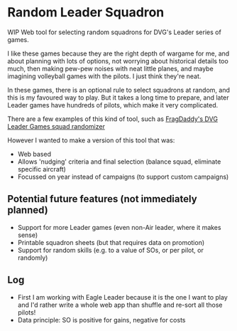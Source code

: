 # Random Leader Squadron
WIP Web tool for selecting random squadrons for DVG's Leader series of games.

I like these games because they are the right depth of wargame for me, and about planning with lots of options, not worrying about historical details too much, then making pew-pew noises with neat little planes, and maybe imagining volleyball games with the pilots. I just think they're neat.

In these games, there is an optional rule to select squadrons at random, and this is my favoured way to play. But it takes a long time to prepare, and later Leader games have hundreds of pilots, which make it very complicated. 

There are a few examples of this kind of tool, such as [FragDaddy's DVG Leader Games squad randomizer](https://boardgamegeek.com/filepage/226394/dvg-leader-games-squad-randomizer)

However I wanted to make a version of this tool that was:
- Web based
- Allows 'nudging' criteria and final selection (balance squad, eliminate specific aircraft)
- Focussed on year instead of campaigns (to support custom campaigns)

## Potential future features (not immediately planned)
- Support for more Leader games (even non-Air leader, where it makes sense)
- Printable squadron sheets (but that requires data on promotion)
- Support for random skills (e.g. to a value of SOs, or per pilot, or randomly)

## Log

- First I am working with Eagle Leader because it is the one I want to play and I'd rather write a whole web app than shuffle and re-sort all those pilots!
- Data principle: SO is positive for gains, negative for costs